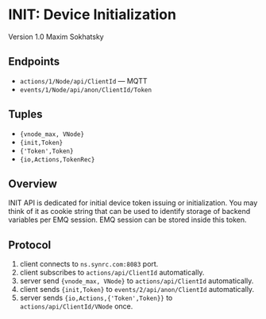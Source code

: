 INIT: Device Initialization
===========================

Version 1.0 Maxim Sokhatsky

Endpoints
--------

* `actions/1/Node/api/ClientId` — MQTT
* `events/1/Node/api/anon/ClientId/Token`

Tuples
------

* `{vnode_max, VNode}`
* `{init,Token}`
* `{'Token',Token}`
* `{io,Actions,TokenRec}`

Overview
--------

INIT API is dedicated for initial device token issuing or initialization.
You may think of it as cookie string that can be used to identify
storage of backend variables per EMQ session. EMQ session can be stored
inside this token.

Protocol
--------

1. client connects to `ns.synrc.com:8083` port.
2. client subscribes to `actions/api/ClientId` automatically.
3. server send `{vnode_max, VNode}` to `actions/api/ClientId` automatically.
4. client sends `{init,Token}` to `events/2/api/anon/ClientId` automatically.
5. server sends `{io,Actions,{'Token',Token}}` to `actions/api/ClientId/VNode` once.
